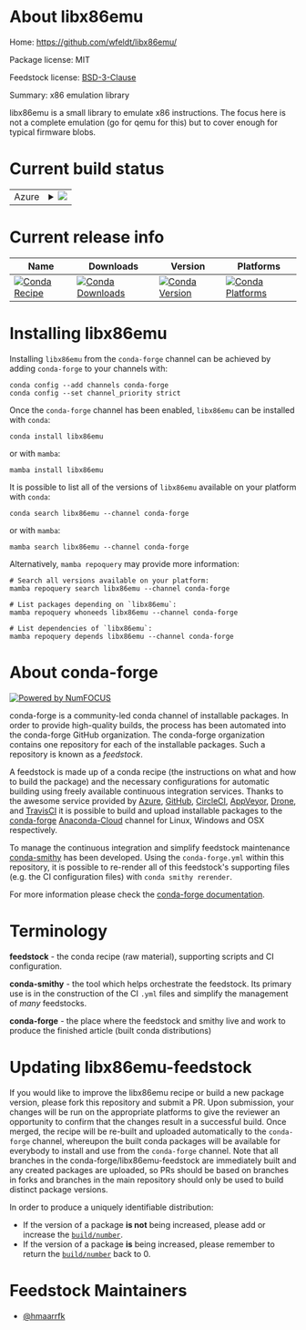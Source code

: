 About libx86emu
===============

Home: https://github.com/wfeldt/libx86emu/

Package license: MIT

Feedstock license: [BSD-3-Clause](https://github.com/conda-forge/libx86emu-feedstock/blob/main/LICENSE.txt)

Summary: x86 emulation library

libx86emu is a small library to emulate x86 instructions. The focus here is
not a complete emulation (go for qemu for this) but to cover enough for
typical firmware blobs.


Current build status
====================


<table>
    
  <tr>
    <td>Azure</td>
    <td>
      <details>
        <summary>
          <a href="https://dev.azure.com/conda-forge/feedstock-builds/_build/latest?definitionId=17591&branchName=main">
            <img src="https://dev.azure.com/conda-forge/feedstock-builds/_apis/build/status/libx86emu-feedstock?branchName=main">
          </a>
        </summary>
        <table>
          <thead><tr><th>Variant</th><th>Status</th></tr></thead>
          <tbody><tr>
              <td>linux_64</td>
              <td>
                <a href="https://dev.azure.com/conda-forge/feedstock-builds/_build/latest?definitionId=17591&branchName=main">
                  <img src="https://dev.azure.com/conda-forge/feedstock-builds/_apis/build/status/libx86emu-feedstock?branchName=main&jobName=linux&configuration=linux_64_" alt="variant">
                </a>
              </td>
            </tr>
          </tbody>
        </table>
      </details>
    </td>
  </tr>
</table>

Current release info
====================

| Name | Downloads | Version | Platforms |
| --- | --- | --- | --- |
| [![Conda Recipe](https://img.shields.io/badge/recipe-libx86emu-green.svg)](https://anaconda.org/conda-forge/libx86emu) | [![Conda Downloads](https://img.shields.io/conda/dn/conda-forge/libx86emu.svg)](https://anaconda.org/conda-forge/libx86emu) | [![Conda Version](https://img.shields.io/conda/vn/conda-forge/libx86emu.svg)](https://anaconda.org/conda-forge/libx86emu) | [![Conda Platforms](https://img.shields.io/conda/pn/conda-forge/libx86emu.svg)](https://anaconda.org/conda-forge/libx86emu) |

Installing libx86emu
====================

Installing `libx86emu` from the `conda-forge` channel can be achieved by adding `conda-forge` to your channels with:

```
conda config --add channels conda-forge
conda config --set channel_priority strict
```

Once the `conda-forge` channel has been enabled, `libx86emu` can be installed with `conda`:

```
conda install libx86emu
```

or with `mamba`:

```
mamba install libx86emu
```

It is possible to list all of the versions of `libx86emu` available on your platform with `conda`:

```
conda search libx86emu --channel conda-forge
```

or with `mamba`:

```
mamba search libx86emu --channel conda-forge
```

Alternatively, `mamba repoquery` may provide more information:

```
# Search all versions available on your platform:
mamba repoquery search libx86emu --channel conda-forge

# List packages depending on `libx86emu`:
mamba repoquery whoneeds libx86emu --channel conda-forge

# List dependencies of `libx86emu`:
mamba repoquery depends libx86emu --channel conda-forge
```


About conda-forge
=================

[![Powered by
NumFOCUS](https://img.shields.io/badge/powered%20by-NumFOCUS-orange.svg?style=flat&colorA=E1523D&colorB=007D8A)](https://numfocus.org)

conda-forge is a community-led conda channel of installable packages.
In order to provide high-quality builds, the process has been automated into the
conda-forge GitHub organization. The conda-forge organization contains one repository
for each of the installable packages. Such a repository is known as a *feedstock*.

A feedstock is made up of a conda recipe (the instructions on what and how to build
the package) and the necessary configurations for automatic building using freely
available continuous integration services. Thanks to the awesome service provided by
[Azure](https://azure.microsoft.com/en-us/services/devops/), [GitHub](https://github.com/),
[CircleCI](https://circleci.com/), [AppVeyor](https://www.appveyor.com/),
[Drone](https://cloud.drone.io/welcome), and [TravisCI](https://travis-ci.com/)
it is possible to build and upload installable packages to the
[conda-forge](https://anaconda.org/conda-forge) [Anaconda-Cloud](https://anaconda.org/)
channel for Linux, Windows and OSX respectively.

To manage the continuous integration and simplify feedstock maintenance
[conda-smithy](https://github.com/conda-forge/conda-smithy) has been developed.
Using the ``conda-forge.yml`` within this repository, it is possible to re-render all of
this feedstock's supporting files (e.g. the CI configuration files) with ``conda smithy rerender``.

For more information please check the [conda-forge documentation](https://conda-forge.org/docs/).

Terminology
===========

**feedstock** - the conda recipe (raw material), supporting scripts and CI configuration.

**conda-smithy** - the tool which helps orchestrate the feedstock.
                   Its primary use is in the construction of the CI ``.yml`` files
                   and simplify the management of *many* feedstocks.

**conda-forge** - the place where the feedstock and smithy live and work to
                  produce the finished article (built conda distributions)


Updating libx86emu-feedstock
============================

If you would like to improve the libx86emu recipe or build a new
package version, please fork this repository and submit a PR. Upon submission,
your changes will be run on the appropriate platforms to give the reviewer an
opportunity to confirm that the changes result in a successful build. Once
merged, the recipe will be re-built and uploaded automatically to the
`conda-forge` channel, whereupon the built conda packages will be available for
everybody to install and use from the `conda-forge` channel.
Note that all branches in the conda-forge/libx86emu-feedstock are
immediately built and any created packages are uploaded, so PRs should be based
on branches in forks and branches in the main repository should only be used to
build distinct package versions.

In order to produce a uniquely identifiable distribution:
 * If the version of a package **is not** being increased, please add or increase
   the [``build/number``](https://docs.conda.io/projects/conda-build/en/latest/resources/define-metadata.html#build-number-and-string).
 * If the version of a package **is** being increased, please remember to return
   the [``build/number``](https://docs.conda.io/projects/conda-build/en/latest/resources/define-metadata.html#build-number-and-string)
   back to 0.

Feedstock Maintainers
=====================

* [@hmaarrfk](https://github.com/hmaarrfk/)

